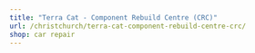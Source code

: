 ```yaml
---
title: "Terra Cat - Component Rebuild Centre (CRC)"
url: /christchurch/terra-cat-component-rebuild-centre-crc/
shop: car repair
---
```

